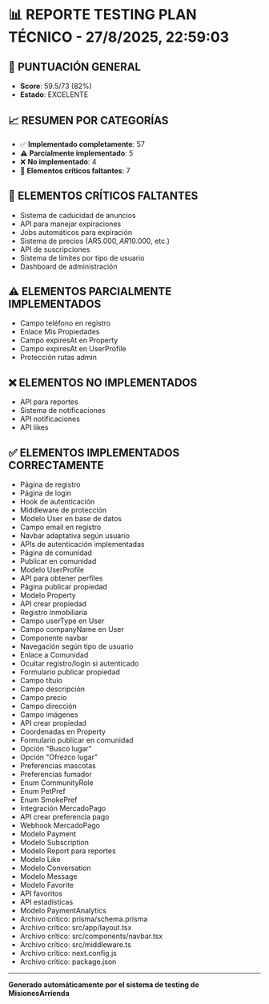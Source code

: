 
# 📊 REPORTE TESTING PLAN TÉCNICO - 27/8/2025, 22:59:03

## 🎯 PUNTUACIÓN GENERAL
- **Score**: 59.5/73 (82%)
- **Estado**: EXCELENTE

## 📈 RESUMEN POR CATEGORÍAS
- ✅ **Implementado completamente**: 57
- ⚠️ **Parcialmente implementado**: 5
- ❌ **No implementado**: 4
- 🚨 **Elementos críticos faltantes**: 7

## 🚨 ELEMENTOS CRÍTICOS FALTANTES
- Sistema de caducidad de anuncios
- API para manejar expiraciones
- Jobs automáticos para expiración
- Sistema de precios (AR$5.000, AR$10.000, etc.)
- API de suscripciones
- Sistema de límites por tipo de usuario
- Dashboard de administración

## ⚠️ ELEMENTOS PARCIALMENTE IMPLEMENTADOS
- Campo teléfono en registro
- Enlace Mis Propiedades
- Campo expiresAt en Property
- Campo expiresAt en UserProfile
- Protección rutas admin

## ❌ ELEMENTOS NO IMPLEMENTADOS
- API para reportes
- Sistema de notificaciones
- API notificaciones
- API likes

## ✅ ELEMENTOS IMPLEMENTADOS CORRECTAMENTE
- Página de registro
- Página de login
- Hook de autenticación
- Middleware de protección
- Modelo User en base de datos
- Campo email en registro
- Navbar adaptativa según usuario
- APIs de autenticación implementadas
- Página de comunidad
- Publicar en comunidad
- Modelo UserProfile
- API para obtener perfiles
- Página publicar propiedad
- Modelo Property
- API crear propiedad
- Registro inmobiliaria
- Campo userType en User
- Campo companyName en User
- Componente navbar
- Navegación según tipo de usuario
- Enlace a Comunidad
- Ocultar registro/login si autenticado
- Formulario publicar propiedad
- Campo título
- Campo descripción
- Campo precio
- Campo dirección
- Campo imágenes
- API crear propiedad
- Coordenadas en Property
- Formulario publicar en comunidad
- Opción "Busco lugar"
- Opción "Ofrezco lugar"
- Preferencias mascotas
- Preferencias fumador
- Enum CommunityRole
- Enum PetPref
- Enum SmokePref
- Integración MercadoPago
- API crear preferencia pago
- Webhook MercadoPago
- Modelo Payment
- Modelo Subscription
- Modelo Report para reportes
- Modelo Like
- Modelo Conversation
- Modelo Message
- Modelo Favorite
- API favoritos
- API estadísticas
- Modelo PaymentAnalytics
- Archivo crítico: prisma/schema.prisma
- Archivo crítico: src/app/layout.tsx
- Archivo crítico: src/components/navbar.tsx
- Archivo crítico: src/middleware.ts
- Archivo crítico: next.config.js
- Archivo crítico: package.json

---
**Generado automáticamente por el sistema de testing de MisionesArrienda**
